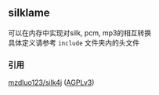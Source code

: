 ## silklame

可以在内存中实现对silk, pcm, mp3的相互转换  
具体定义请参考 `include` 文件夹内的头文件  

### 引用
[mzdluo123/silk4j](https://github.com/mzdluo123/silk4j) ([AGPLv3](https://github.com/mzdluo123/silk4j/blob/master/LICENSE))
